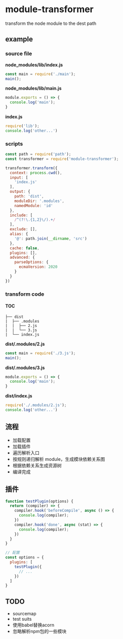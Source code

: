 # module-transformer
transform the node module to the dest path

## example

### source file

**node_modules/lib/index.js**
```js
const main = require('./main');
main();
```

**node_modules/lib/main.js**
```js
module.exports = () => {
  console.log('main');
}
```

**index.js**
```js
require('lib');
console.log('other...')
```

### scripts
```js
const path = require('path');
const transformer = require('module-transformer');

transformer.transform({
  context: process.cwd(),
  input: [
    'index.js'
  ],
  output: {
    path: 'dist',
    moduleDir: '.modules',
    namedModule: 'id'
  },
  include: [
    /^(?!\.{1,2}\/).+/
  ],
  exclude: [],
  alias: {
    '@': path.join(__dirname, 'src')
  },
  cache: false,
  plugins: [],
  advanced: {
    parseOptions: {
      ecmaVersion: 2020
    }
  }
})
```

### transform code

#### TOC
```
├── dist
|  ├── .modules
|  |  ├── 2.js
|  |  └── 3.js
|  └── index.js
```

**dist/.modules/2.js**
```js
const main = require('./3.js');
main();
```

**dist/.modules/3.js**
```js
module.exports = () => {
  console.log('main');
}
```

**dist/index.js**
```js
require('./.modules/2.js');
console.log('other...')
```

## 流程

- 加载配置
- 加载插件
- 遍历解析入口
- 按规则递归解析 module，生成模块依赖关系图
- 根据依赖关系生成资源树
- 编译完成

## 插件
```js
function testPlugin(options) {
  return (compiler) => {
    compiler.hook('beforeCompile', async () => {
      console.log(compiler);
    })
    compiler.hook('done', async (stat) => {
      console.log(compiler);
    })
  }
}

// 配置
const options = {
  plugins: [
    testPlugin({
      // ...
    })
  ]
}
```

## TODO
- sourcemap
- test suits
- 使用babel替换acorn
- 忽略解析npm包的一些模块


